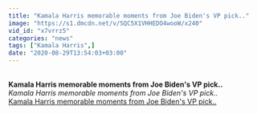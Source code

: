 ```yaml
---
title: "Kamala Harris memorable moments from Joe Biden's VP pick.."
image: "https://s1.dmcdn.net/v/SQC5X1VHHEDO4wooW/x240"
vid_id: "x7vrrz5"
categories: "news"
tags: ["Kamala Harris",]
date: "2020-08-29T13:54:03+03:00"
---
```

<br><b>Kamala Harris memorable moments from Joe Biden's VP pick..</b><br> <i>Kamala Harris memorable moments from Joe Biden's VP pick..</i><br> <u>Kamala Harris memorable moments from Joe Biden's VP pick..</u>
